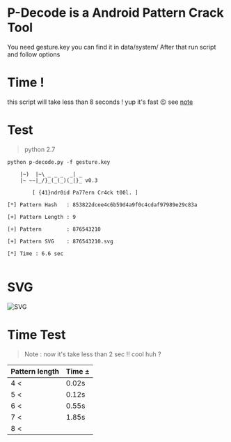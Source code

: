 # P-Decode is a Android Pattern Crack Tool
You need gesture.key you can find it in data/system/ 
After that run script and follow options

# Time !
this script will take less than 8 seconds ! yup it's fast :wink: see [note](https://github.com/MGF15/P-Decode#time-test)

# Test

> python 2.7

```
python p-decode.py -f gesture.key                             

	|~)  |~\ _ _ _  _| _
	|~ ~~|_/}_(_(_)(_|}_ v0.3

		[ {41}ndr0id Pa77ern Cr4ck t00l. ]
	
[*] Pattern Hash   : 853822dcee4c6b59d4a9f0c4cdaf97989e29c83a

[+] Pattern Length : 9

[+] Pattern 	   : 876543210

[+] Pattern SVG    : 876543210.svg

[*] Time : 6.6 sec


```
# SVG 

![SVG](https://cdn.rawgit.com/MGF15/P-Decode/master/svgtest.svg)

# Time Test 

> Note : now it's take less than 2 sec !! cool huh ?

|  Pattern length     |        Time ±           |
| ----------------    | ---------------------   |
|       4 <           |        0.02s            | 
|       5 <           |        0.12s            |
|       6 <           |        0.55s            |
|       7 <           |        1.85s            |
|       8 <           |        
